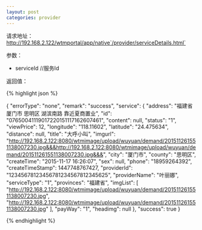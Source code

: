 ```yaml
---
layout: post
categories: provider
---
```

请求地址：http://192.168.2.122/wtmportal/app/native`/provider/serviceDetails.html`

参数：

- serviceId //服务Id


返回值：

{% highlight json %}

{
    "errorType": "none",
    "remark": "success",
    "service": {
        "address": "福建省 厦门市 思明区 湖滨南路 靠近夏商置业",
        "id": "07650041119017220151117162607461",
        "content": null,
        "status": "1",
        "viewPrice": 12,
        "longitude": "118.11602",
        "latitude": "24.475634",
        "distance": null,
        "title": "大呼小叫",
        "imgurl": "http://192.168.2.122:8080/wtmimage/upload/wuyuan/demand/201511261551138007230.jpg&&&http://192.168.2.122:8080/wtmimage/upload/wuyuan/demand/201511261551138007230.jpg&&&",
        "city": "厦门市",
        "county": "思明区",
        "createTime": "2015-11-17 16:26:07",
        "sex": null,
        "phone": "18959264392",
        "createTimeStamp": 1447748767427,
        "providerId": "12345678123456781234567812345625",
        "providerName": "叶丽娜",
        "serviceType": "1",
        "provinces": "福建省",
        "imgList": [
            "http://192.168.2.122:8080/wtmimage/upload/wuyuan/demand/201511261551138007230.jpg",
            "http://192.168.2.122:8080/wtmimage/upload/wuyuan/demand/201511261551138007230.jpg"
        ],
        "payWay": "1",
        "headimg": null
    },
    "success": true
}

{% endhighlight %}

